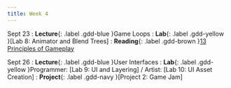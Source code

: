 ```yaml
---
title: Week 4
---
```


Sept 23
: **Lecture**{: .label .gdd-blue }Game Loops
: **Lab**{: .label .gdd-yellow }[Lab 8: Animator and Blend Trees]
: **Reading**{: .label .gdd-brown }[13 Principles of Gameplay]

Sept 26
: **Lecture**{: .label .gdd-blue }User Interfaces
: **Lab**{: .label .gdd-yellow }Programmer: [Lab 9: UI and Layering] / Artist: [Lab 10: UI Asset Creation]
: **Project**{: .label .gdd-navy }[Project 2: Game Jam]

<!-- [Game Loops]: https://docs.google.com/presentation/d/1qcTa4jcy2h4TDrAmTcn3kdV2d9X7bCNTXoa4HdQ8ziM/edit?usp=drive_link
[User Interfaces]: https://docs.google.com/presentation/d/1mf9k3ZQxBLTRq01irq64hlTZB0PXb0cuQIRxhm1_4KU/edit?usp=drive_link -->

[Lab 8]: ./../pages/labs/lab8/lab8
[Lab 9]: ./../pages/labs/lab9/lab9
[Lab 10]: ./../pages/labs/lab10/lab10

[Project 2]: ./../pages/projects/project2/project2

[13 Principles of Gameplay]: https://www.gamasutra.com/view/feature/132341/the_13_basic_principles_of_.php?page=2 

[User Interfaces]: https://docs.google.com/presentation/d/1nzLXBeCPWFVryBPw1MBpqQ376M-SjtJJgN7OE7OAMX8/edit?usp=sharing

[Game Loops]: https://docs.google.com/presentation/d/1dlbcmQ_yy0W_kbvMs8JkeLnEiBWiVEief9LDr0Ek5-E/edit?usp=sharing